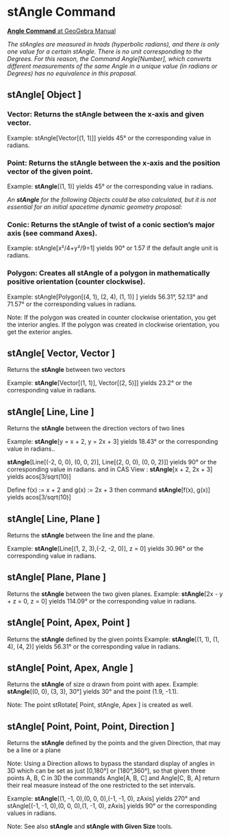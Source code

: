# stAngle Command

[<b>Angle Command</b> at GeoGebra Manual](https://wiki.geogebra.org/en/Angle_Command)

<i> The stAngles are measured in hrads (hyperbolic radians), and there is only one value for a certain stAngle. There is no unit corresponding to the Degrees. For this reason, the Command Angle[Number], which converts different measurements of the same Angle in a unique value (in radians or Degrees) has no equivalence in this proposal.</i>

## stAngle[ Object ]
### Vector: Returns the <b>stAngle</b> between the x‐axis and given vector.

Example: stAngle[Vector[(1, 1)]] yields 45° or the corresponding value in radians.

### Point: Returns the <b>stAngle</b> between the x‐axis and the position vector of the given point.

Example: <b>stAngle</b>[(1, 1)] yields 45° or the corresponding value in radians.

<i> An <b>stAngle</b> for the following Objects could be also calculated, but it is not essential for an initial spacetime dynamic geometry proposal:</i>

### Conic: Returns the <b>stAngle</b> of twist of a conic section’s major axis (see command Axes).

Example: stAngle[x²/4+y²/9=1] yields 90° or 1.57 if the default angle unit is radians.

### Polygon: Creates all <b>stAngle</b> of a polygon in mathematically positive orientation (counter clockwise).

Example: stAngle[Polygon[(4, 1), (2, 4), (1, 1)] ] yields 56.31°, 52.13° and 71.57° or the corresponding values in radians.

Note: If the polygon was created in counter clockwise orientation, you get the interior angles. If the polygon was created in clockwise orientation, you get the exterior angles.

## stAngle[ Vector, Vector ]
Returns the <b>stAngle</b> between two vectors 

Example:
<b>stAngle</b>[Vector[(1, 1)], Vector[(2, 5)]] yields 23.2° or the corresponding value in radians.

## stAngle[ Line, Line ]
Returns the <b>stAngle</b> between the direction vectors of two lines 

Example:
<b>stAngle</b>[y = x + 2, y = 2x + 3] yields 18.43° or the corresponding value in radians..

<b>stAngle</b>[Line[(-2, 0, 0), (0, 0, 2)], Line[(2, 0, 0), (0, 0, 2)]] yields 90° or the corresponding value in radians.
and in CAS View :
<b>stAngle</b>[x + 2, 2x + 3] yields acos[3/sqrt(10)]

Define f(x) := x + 2 and g(x) := 2x + 3 then command <b>stAngle</b>[f(x), g(x)] yields acos[3/sqrt(10)]

## stAngle[ Line, Plane ]
Returns the <b>stAngle</b> between the line and the plane.

Example:
<b>stAngle</b>[Line[(1, 2, 3),(-2, -2, 0)], z = 0] yields 30.96° or the corresponding value in radians.

## stAngle[ Plane, Plane ]
Returns the <b>stAngle</b> between the two given planes.
Example:
<b>stAngle</b>[2x - y + z = 0, z = 0] yields 114.09° or the corresponding value in radians.

## stAngle[ Point, Apex, Point ]
Returns the <b>stAngle</b> defined by the given points 
Example:
<b>stAngle</b>[(1, 1), (1, 4), (4, 2)] yields 56.31° or the corresponding value in radians.

## stAngle[ Point, Apex, Angle ]
Returns the <b>stAngle</b> of size α drawn from point with apex.
Example:
<b>stAngle</b>[(0, 0), (3, 3), 30°] yields 30° and the point (1.9, -1.1).

Note: The point stRotate[ Point, stAngle, Apex ] is created as well.

## stAngle[ Point, Point, Point, Direction ]
Returns the <b>stAngle</b> defined by the points and the given Direction, that may be a line or a plane 

Note: Using a Direction allows to bypass the standard display of angles in 3D which can be set as just [0,180°] or [180°,360°], 
so that given three points A, B, C in 3D the commands Angle[A, B, C] and Angle[C, B, A] return their real measure 
instead of the one restricted to the set intervals.

Example:
<b>stAngle</b>[(1, -1, 0),(0, 0, 0),(-1, -1, 0), zAxis] yields 270° and stAngle[(-1, -1, 0),(0, 0, 0),(1, -1, 0), zAxis] yields 90° or the corresponding values in radians.

Note: See also <b>stAngle</b> and <b>stAngle with Given Size</b> tools.
